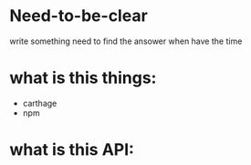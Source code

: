 # Need-to-be-clear
write something need to find the ansower when have the time


# what is this things: 

- carthage
- npm





# what is this API:
